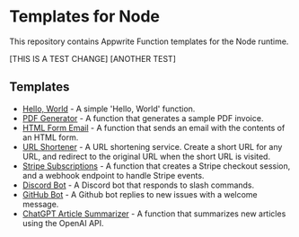 # Templates for Node

This repository contains Appwrite Function templates for the Node runtime. 

[THIS IS A TEST CHANGE] 
[ANOTHER TEST]

## Templates

- [Hello, World](hello-world/) - A simple 'Hello, World' function.
- [PDF Generator](pdf-generator/) - A function that generates a sample PDF invoice.
- [HTML Form Email](html-form-email/) - A function that sends an email with the contents of an HTML form.
- [URL Shortener](url-shortener/) - A URL shortening service. Create a short URL for any URL, and redirect to the original URL when the short URL is visited.
- [Stripe Subscriptions](stripe-subscriptions/) - A function that creates a Stripe checkout session, and a webhook endpoint to handle Stripe events.
- [Discord Bot](discord-bot/) - A Discord bot that responds to slash commands.
- [GitHub Bot](github-bot/) - A Github bot replies to new issues with a welcome message.
- [ChatGPT Article Summarizer](chatgpt-article-summarizer/) - A function that summarizes new articles using the OpenAI API.
